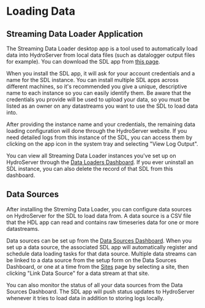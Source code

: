 # Loading Data

## Streaming Data Loader Application

The Streaming Data Loader desktop app is a tool used to automatically load data into 
HydroServer from local data files (such as datalogger output files for example). You can download 
the SDL app from [this page]([/guides/content/editing-an-existing-page](http://ciroh-his-dev.us-east-1.elasticbeanstalk.com/hydroloader/download)).

When you install the SDL app, it will ask for your account credentials and a name for the SDL 
instance. You can install multiple SDL apps across different machines, so it's recommended you 
give a unique, descriptive name to each instance so you can easily identify them. Be aware that 
the credentials you provide will be used to upload your data, so you must be listed as an owner 
on any datastreams you want to use the SDL to load data into.

After providing the instance name and your credentials, the remaining data loading configuration 
will done through the HydroServer website. If you need detailed logs from this instance of the
SDL, you can access them by clicking on the app icon in the system tray and selecting 
"View Log Output".

You can view all Streaming Data Loader instances you've set up on HydroServer through the [Data 
Loaders Dashboard](http://hydroserver-dev.ciroh.org/data-loaders). If you ever uninstall an SDL instance, 
you can also delete the record of that SDL from this dashboard.

## Data Sources

After installing the Streming Data Loader, you can configure data sources on HydroServer for 
the SDL to load data from. A data source is a CSV file that the HDL app can read and contains
raw timeseries data for one or more datastreams.

Data sources can be set up from the [Data Sources Dashboard](http://hydroserver-dev.ciroh.org/data-sources). 
When you set up a data source, the associated SDL app will automatically register and schedule data 
loading tasks for that data source. Multiple data streams can be linked to a data source 
from the setup form on the Data Sources Dashboard, or one at a time from the [Sites](http://hydroserver-dev.ciroh.org/sites)
page by selecting a site, then clicking "Link Data Source" for a data stream at that site.

You can also monitor the status of all your data sources from the Data Sources Dashboard. The SDL app 
will push status updates to HydroServer whenever it tries to load data in addition to storing logs 
locally.
